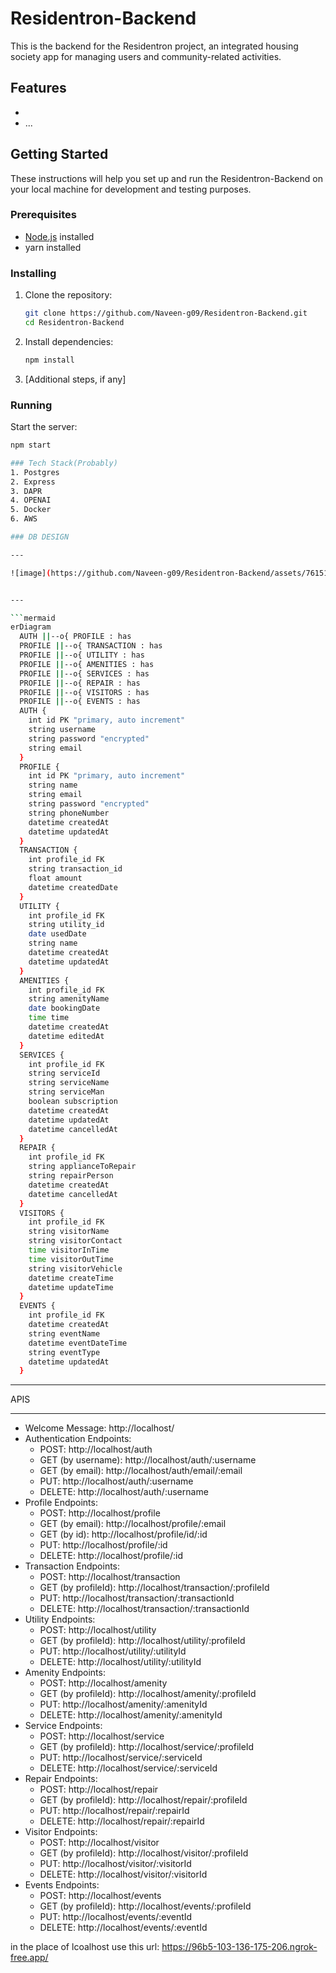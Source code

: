 # Residentron-Backend

This is the backend for the Residentron project, an integrated housing society app for managing users and community-related activities.

## Features

-
- ...

## Getting Started

These instructions will help you set up and run the Residentron-Backend on your local machine for development and testing purposes.

### Prerequisites

- [Node.js](https://nodejs.org/) installed
- yarn installed

### Installing

1. Clone the repository:

    ```bash
    git clone https://github.com/Naveen-g09/Residentron-Backend.git
    cd Residentron-Backend
    ```

2. Install dependencies:

    ```bash
    npm install
    ```

3. [Additional steps, if any]

### Running

Start the server:

```bash
npm start

### Tech Stack(Probably)
1. Postgres
2. Express
3. DAPR
4. OPENAI
5. Docker
6. AWS

### DB DESIGN

---

![image](https://github.com/Naveen-g09/Residentron-Backend/assets/76151123/688061b0-e828-492a-bc08-ff0e62241f0c)


---

```mermaid
erDiagram
  AUTH ||--o{ PROFILE : has
  PROFILE ||--o{ TRANSACTION : has
  PROFILE ||--o{ UTILITY : has
  PROFILE ||--o{ AMENITIES : has
  PROFILE ||--o{ SERVICES : has
  PROFILE ||--o{ REPAIR : has
  PROFILE ||--o{ VISITORS : has
  PROFILE ||--o{ EVENTS : has
  AUTH {
    int id PK "primary, auto increment"
    string username
    string password "encrypted"
    string email
  }
  PROFILE {
    int id PK "primary, auto increment"
    string name
    string email
    string password "encrypted"
    string phoneNumber
    datetime createdAt
    datetime updatedAt
  }
  TRANSACTION {
    int profile_id FK
    string transaction_id
    float amount
    datetime createdDate
  }
  UTILITY {
    int profile_id FK
    string utility_id
    date usedDate
    string name
    datetime createdAt
    datetime updatedAt
  }
  AMENITIES {
    int profile_id FK
    string amenityName
    date bookingDate
    time time
    datetime createdAt
    datetime editedAt
  }
  SERVICES {
    int profile_id FK
    string serviceId
    string serviceName
    string serviceMan
    boolean subscription
    datetime createdAt
    datetime updatedAt
    datetime cancelledAt
  }
  REPAIR {
    int profile_id FK
    string applianceToRepair
    string repairPerson
    datetime createdAt
    datetime cancelledAt
  }
  VISITORS {
    int profile_id FK
    string visitorName
    string visitorContact
    time visitorInTime
    time visitorOutTime
    string visitorVehicle
    datetime createTime
    datetime updateTime
  }
  EVENTS {
    int profile_id FK
    datetime createdAt
    string eventName
    datetime eventDateTime
    string eventType
    datetime updatedAt
  }
```
---

APIS

---

- Welcome Message: http://localhost/
- Authentication Endpoints:
  - POST: http://localhost/auth
  - GET (by username): http://localhost/auth/:username
  - GET (by email): http://localhost/auth/email/:email
  - PUT: http://localhost/auth/:username
  - DELETE: http://localhost/auth/:username
- Profile Endpoints:
  - POST: http://localhost/profile
  - GET (by email): http://localhost/profile/:email
  - GET (by id): http://localhost/profile/id/:id
  - PUT: http://localhost/profile/:id
  - DELETE: http://localhost/profile/:id
- Transaction Endpoints:
  - POST: http://localhost/transaction
  - GET (by profileId): http://localhost/transaction/:profileId
  - PUT: http://localhost/transaction/:transactionId
  - DELETE: http://localhost/transaction/:transactionId
- Utility Endpoints:
  - POST: http://localhost/utility
  - GET (by profileId): http://localhost/utility/:profileId
  - PUT: http://localhost/utility/:utilityId
  - DELETE: http://localhost/utility/:utilityId
- Amenity Endpoints:
  - POST: http://localhost/amenity
  - GET (by profileId): http://localhost/amenity/:profileId
  - PUT: http://localhost/amenity/:amenityId
  - DELETE: http://localhost/amenity/:amenityId
- Service Endpoints:
  - POST: http://localhost/service
  - GET (by profileId): http://localhost/service/:profileId
  - PUT: http://localhost/service/:serviceId
  - DELETE: http://localhost/service/:serviceId
- Repair Endpoints:
  - POST: http://localhost/repair
  - GET (by profileId): http://localhost/repair/:profileId
  - PUT: http://localhost/repair/:repairId
  - DELETE: http://localhost/repair/:repairId
- Visitor Endpoints:
  - POST: http://localhost/visitor
  - GET (by profileId): http://localhost/visitor/:profileId
  - PUT: http://localhost/visitor/:visitorId
  - DELETE: http://localhost/visitor/:visitorId
- Events Endpoints:
  - POST: http://localhost/events
  - GET (by profileId): http://localhost/events/:profileId
  - PUT: http://localhost/events/:eventId
  - DELETE: http://localhost/events/:eventId


in the place of  lcoalhost use this url: https://96b5-103-136-175-206.ngrok-free.app/


